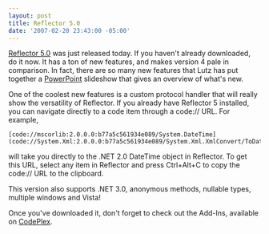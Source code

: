 ```yaml
---
layout: post
title: Reflector 5.0
date: '2007-02-20 23:43:00 -05:00'
---
```


[Reflector 5.0](http://www.aisto.com/roeder/dotnet) was just released today. If you haven't already downloaded, do it now. It has a ton of new features, and makes version 4 pale in comparison. In fact, there are so many new features that Lutz has put together a [PowerPoint](http://www.aisto.com/roeder/paper/reflector5.ppt) slideshow that gives an overview of what's new.

One of the coolest new features is a custom protocol handler that will really show the versatility of Reflector. If you already have Reflector 5 installed, you can navigate directly to a code item through a code:// URL. For example,

```
[code://mscorlib:2.0.0.0:b77a5c561934e089/System.DateTime](code://System.Xml:2.0.0.0:b77a5c561934e089/System.Xml.XmlConvert/ToDateTime%28String%29:System.DateTime)
```

will take you directly to the .NET 2.0 DateTime object in Reflector. To get this URL, select any item in Reflector and press Ctrl+Alt+C to copy the code:// URL to the clipboard.

This version also supports .NET 3.0, anonymous methods, nullable types, multiple windows and Vista!

Once you've downloaded it, don't forget to check out the Add-Ins, available on [CodePlex](http://www.codeplex.com/reflectoraddins).
